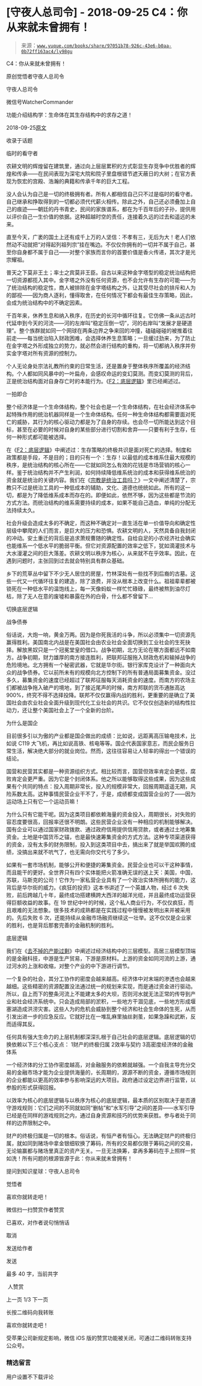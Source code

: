 # [守夜人总司令] - 2018-09-25 C4：你从来就未曾拥有！

> 来源：[`www.yuque.com/books/share/97051b78-926c-43e6-b0aa-0b72ff163ac4/ly98gu`](https://www.yuque.com/books/share/97051b78-926c-43e6-b0aa-0b72ff163ac4/ly98gu)



C4：你从来就未曾拥有！ 

原创觉悟者守夜人总司令 

守夜人总司令 

微信号WatcherCommander 

功能介绍结构学：生命体在其生存结构中的求存之道！ 

2018-09-25[原文](https://mp.weixin.qq.com/s?__biz=MzAxNDk1NjI2Mw==&mid=2247483915&idx=1&sn=3ed8bfea1188efe78608fdd16031eb1a&chksm=9b8a2183acfda8959af3f200a698fd9960c30ca5bf2bc8851021a96915217b681b8d0f536a6e&scene=27#wechat_redirect&cpage=483) 

收录于话题 

临时的看守者 

农耕文明的辉煌留在建筑里，通过向上层层累积的方式彰显生存竞争中优胜者的辉煌和传承——在民间表现为深宅大院和院子里盘根错节遮天蔽日的大树；在官方表现为恢宏的宫殿、浩瀚的典籍和传承千年的巨大工程。 

没人会认为自己是一切的终极拥有者。所有人都相信自己只不过是临时的看守者。自己继承和挣取得到的一切都必须代代薪火相传。除此之外，自己还必须叠加上自己的痕迹——朝廷的丹书青史，民间的家族谱系，都在为千百年后的子孙，提供用以评价自己一生价值的依据。这种超越时空的责任，连接着久远的过去和遥远的未来。 

直至今天，广袤的国土上还有成千上万的人坚信：不孝有三，无后为大！老人们依然动不动就把“对得起列祖列宗”挂在嘴边。不仅仅你拥有的一切并不属于自己，甚至你自身都不属于自己——对整个家族而言你的首要价值是香火传递，其次才是光宗耀祖。 

普天之下莫非王土；率士之宾莫非王臣。自古以来这种金字塔型的稳定统治结构把一切资源都揽入其中。金字塔之外没有任何资源，也不会允许有生存的可能——为了统治结构的稳定性，商人被排除在金字塔结构之外，让其受尽社会的排斥和人为的鄙视——因为商人逐利，懂得取舍，在任何情况下都会有最佳生存策略，因此，会成为统治结构中的不确定因素。 

千百年来，休养生息和纳入秩序，在历史的长河中循环往复。它仿佛一条从远古时代延申到今天的河流——河的左岸叫“稳定压倒一切”，河的右岸叫“发展才是硬道理”。整个族群就如同一个网球在两条边界之争来回的冲撞，磕磕碰碰的被推着往前走——每当统治陷入财政困难，会选择休养生息策略；一旦缓过劲来，为了防止在金字塔之外形成独立的势力，就必然会进行结构的重构，将一切都纳入秩序并夯实金字塔对所有资源的控制力。 

个人无论身处宗法礼教所约束的日常生活，还是置身于整体秩序所覆盖的经济结构。个人都如同风暴中的一叶扁舟，会感叹命运的变幻莫测。而变幻莫测的背后，正是统治结构面对自身存亡时的本能行为。《[F2：底层逻辑](http://mp.weixin.qq.com/s?__biz=MzAxNDk1NjI2Mw==&mid=2247483905&idx=1&sn=e13c2886d004d818f12f6981f4c4e35a&chksm=9b8a2189acfda89f1a2b2326514ec0f5e6696cb737fc89b123afad6198807fa669769a850cd3&scene=21#wechat_redirect)》里已经阐述过。 

一拍即合 

整个经济体是一个生命体结构，整个社会也是一个生命体结构，在社会经济体系中起特殊作用的统治机器同样是一个生命体结构。任何一种生命体结构都需要面对死亡的威胁，其行为的核心驱动力都是为了自身的存续。也会尽一切所能达到这个目标，甚至在必要的时候对自身的某些部分进行切割和舍弃——只要有利于生存，任何一种形式都可能被选择。 

在《[F2：底层逻辑](http://mp.weixin.qq.com/s?__biz=MzAxNDk1NjI2Mw==&mid=2247483905&idx=1&sn=e13c2886d004d818f12f6981f4c4e35a&chksm=9b8a2189acfda89f1a2b2326514ec0f5e6696cb737fc89b123afad6198807fa669769a850cd3&scene=21#wechat_redirect)》中阐述过：生存策略的终极共识是面对死亡的选择。制度和政策都是手段，不是目的；目的只有一个：生存！以最低的成本维系住最大规模的秩序，是统治结构的核心所在——它就如同怎么有效的花钱是市场营销的核心一样。鉴于统治结构并不产生利润，如何持续降低维系统治的成本和获得维系统治的资金就是统治的关键内容。我们在《[宗教是统治工具吗？](http://mp.weixin.qq.com/s?__biz=MzAxNDk1NjI2Mw==&mid=2247483901&idx=1&sn=f5d9f8c7bd84370c79adae921351e813&chksm=9b8a2275acfdab63fde093d76ff82e01d0e2fd43ea675f77fd17fd51a15873d4d10499f5338d&scene=21#wechat_redirect)》一文中阐述清楚了，宗教只不过是统治工具的一种低成本的辅助，文化、道德也统统如此。所有的这一切，都是为了降低维系成本而存在的。即便如此，依然不够，因为这些都是节流的方式方法。而统治结构的维系需要持续的成本，如果不能自己造血，单纯的分配无法持续太久。 

社会升级会造成太多的不确定，而这种不确定对一直生活在单一价值导向和确定性层级中攀爬的人们而言，是巨大的压力和恐惧。农耕文明的人，天然具备自我封闭的冲动。安土重迁的背后是追求萧规曹随的确定性。自给自足的小农经济社会确实也能维系一个低水平的脆弱平衡。但它对资源配置的效率之低下，犹如滴灌技术与大水漫灌之间的巨大落差。农耕文明以秩序为核心，从来就不在乎效率。因此，在遇到问题时，主张回到过去就会特别具有群众基础。 

乡下的荒草丛中留下不少无人居住的房屋，竹林深处有一些找不到后裔的古墓。这些一代又一代循环往复的建造，除了浪费，并没从根本上改变什么。祖祖辈辈都被锁死在一种低水平的温饱线上，每一天像蚂蚁一样忙忙碌碌，最终被熬到油尽灯枯，除了无人在意的废墟和暴露在外的白骨，什么都不曾留下… 

切换底层逻辑 

战争债券 

俗话说，大炮一响，黄金万两。因为是你死我活的斗争，所以必须集中一切资源先赢得胜利。美国南北内战是在美国社会由农业社会全面切换到工业社会的生死抉择。解放黑奴只是一个冠冕堂皇的借口。战争初期，北方无论在哪方面都远不如南方。战争初期，财力雄厚的南方接连胜利，把联邦征服拖入财政危机和输掉战争的危险境地。北方拥有一个秘密武器，它就是华尔街。银行家库克设计了一种面向大众的战争债券。它以前所未有的规模向北方控制下的所有普通局面募集资金。没过多久，募集资金的速度已经超过了联邦征服每天消耗资金的速度。而南方的农场主们都被战争拖入破产的境地，到了接近尾声的时候，南方邦联的货币通胀高达 900%，终究不得不选择投降。联邦不仅仅赢得内战的胜利，更重要的是确立了美国社会由农业社会全面升级到现代化工业社会的共识。它不仅仅创造新的结构性拉动力，还让整个美国社会上了一个全新的台阶。 

为什么是国企 

目前很多引以为傲的产业都是国企做出的成绩：比如说，远距离高压输电技术，比如说 C119 大飞机，再比如说高铁、核电等等。国企代表国家意志，而民企服务日常生活，解决绝大部分的就业岗位。然而，这往往容易让人轻率的得出一个错误的结论。 

国营和民营其实都是一种资源组织方式。相比较而言，国营但效率肯定会更低，腐败肯定会更严重。因为它是个封闭体系。他之所以能够取得这些成果，因为这些成果有个共同的特点：投入周期非常长，投入的规模非常大，回报周期遥遥无期，风险系数太高。这种事情民营企业干不了，于是，成绩都变成国营企业的了——因为运动场上只有它一个运动员嘛！ 

为什么只有它能干呢。因为这类项目都依赖海量的资金投入，周期很长，对失败的容忍度要很高，回报率还很不明朗。这些民营企业没有一种相应的机制能够解决。国有企业可以通过国家财政拨款、通过政府信用提供信用贷款，或者通过土地筹集资金。土地是中国货币之锚，也是最快速筹集资金的方式方法。这种专项渠道获得的资金，没有太多的财务限制，投入到这类项目中去，搞出来了就是举国欢腾的成绩，没搞出来就不吭气了，也无需向你交代亏了多少。 

如果有一套市场机制，能够公开和便捷的筹集资金。民营企业也可以干这种事情，而且能干的更好。全世界只有四个实体能把火箭准确无误的送上天：美国，中国，苏联，马斯克的公司！它作为一家私营企业具有了一个政治实体所拥有的能力，这背后是华尔街的威力。《疯狂的投资》这本书讲述了一个英雄人物，经过 6 次失败，前后跨越几十年，最终成功搭建横跨大西洋的越洋光缆，并且最终成功运营获得巨额收益的故事。在 19 世纪中叶的时候，这个私人商业行为，不仅仅疯狂，而且艰难的无法想象。很多技术的成熟都是在实践过程中慢慢被发明出来并被采用的。先后失败 6 次，还能持续从金融市场融资继续这一壮举。这不仅仅是企业家的胜利，也是背后那套完善的金融机制的胜利。 

底层逻辑 

我们在《[去不掉的产能过剩](http://mp.weixin.qq.com/s?__biz=MzAxNDk1NjI2Mw==&mid=2247483884&idx=1&sn=a74600b590ee078128ebb3fa0969479a&chksm=9b8a2264acfdab72589d8dfa052bbe559f6c107cc4b1cbf39206e14d7757c18a4eebc98a43e2&scene=21#wechat_redirect)》中阐述过经济结构中的三层模型。高居三层模型顶端的是金融科技，中游是生产贸易，下游是原材料。上游的资金如同河流的上游，通过河水的上涨和收缩，对整个产业的中下游进行调节。 

一个复杂的社会，其分工协作的密度会越来越高。经济体中对末端的渗透也会越来越细。这些精密的资源配置没法通过统一的规划来实现，而是通过资金进行驱动。所以，自上而下的整条河流上不能建太多的大坝，否则河水就无法正常的传导到产业和社会经济系统中。只会造成局部的淤积，一些地方干涸见底，一些地方形成堰塞湖造成洪涝灾害。这些人为的危机会威胁到整个经济和社会生命体的生死，从而引发出进一步的应急反应。它就好比在一堆乱麻里抽丝剥茧，如果急躁和武断，反而适得其反。 

任何具有强大生命力的上层机制都深深扎根于自己社会的底层逻辑。底层逻辑的切换依赖以下三个核心支点： <ne-oli><ne-oli-i>1</ne-oli-i><ne-oli-c class="ne-oli-content" id="296999f131a3cd69d945d64e7cf2a45b" data-lake-id="296999f131a3cd69d945d64e7cf2a45b">财产的终极归属</ne-oli-c></ne-oli> <ne-oli><ne-oli-i>2</ne-oli-i><ne-oli-c class="ne-oli-content" id="1f0fe7817e3aa83244fe9e1ecb05df5b" data-lake-id="1f0fe7817e3aa83244fe9e1ecb05df5b">效率与契约</ne-oli-c></ne-oli> <ne-oli><ne-oli-i>3</ne-oli-i><ne-oli-c class="ne-oli-content" id="a90ce8494d21c1c7df1fd57ce051a8bb" data-lake-id="a90ce8494d21c1c7df1fd57ce051a8bb">高密度经济体的金融体系</ne-oli-c></ne-oli> 

一个经济体的分工协作密度越高，对金融服务的依赖就越强。一个自我主导充分交易的金融市场才能为企业提供海量的，长周期的，源源不断的资金，遵循市场规则的企业都能以更高的效率参与影响深远的大项目。政府通过设定边界进行监管，以参股的形式获得回报。 

以效率为核心的底层逻辑与以秩序为核心的底层逻辑，最本质的区别取决于是否遵守游戏规则：它们之间的不同就如同“删帖”和“水军引导”之间的差异——水军引导已经是在同样的游戏规则之内，通过自身资源和技巧的优势来获胜。参与者处于同样的边界限制之中。 

财产的终极归属是一切的根本。俗话说，有恒产者有恒心。无法确定财产的终极归属，就如同到赌场中拿金银细软换了筹码，所有的交易都仅限于筹码之间的交易，无论输赢都与赌场里真正的资产无关。一旦无法换筹，拿再多筹码在手上照样一贫如洗！所有问题的根源皆源于此：你从来就未曾拥有！ 

提问到知识星球：守夜人总司令  



觉悟者 

喜欢你就转走吧！ 

微信扫一扫赞赏作者赞赏 

已喜欢，对作者说句悄悄话 

取消 

发送给作者 

发送 

最多 40 字，当前共字 

 人赞赏 

上一页 1/3 下一页 

长按二维码向我转账 

喜欢你就转走吧！ 

受苹果公司新规定影响，微信 iOS 版的赞赏功能被关闭，可通过二维码转账支持公众号。 

### 精选留言 

用户设置不下载评论